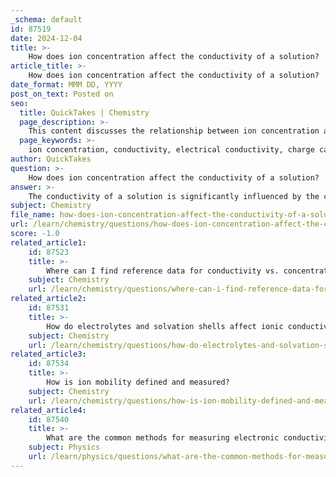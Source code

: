 ```yaml
---
_schema: default
id: 87519
date: 2024-12-04
title: >-
    How does ion concentration affect the conductivity of a solution?
article_title: >-
    How does ion concentration affect the conductivity of a solution?
date_format: MMM DD, YYYY
post_on_text: Posted on
seo:
  title: QuickTakes | Chemistry
  page_description: >-
    This content discusses the relationship between ion concentration and the conductivity of a solution, highlighting the principles of direct proportionality, ion mobility, effects of strong and weak electrolytes, and the practical implications of conductivity measurements.
  page_keywords: >-
    ion concentration, conductivity, electrical conductivity, charge carriers, ion mobility, strong electrolytes, weak electrolytes, specific conductivity, electrolyte solutions, ionization
author: QuickTakes
question: >-
    How does ion concentration affect the conductivity of a solution?
answer: >-
    The conductivity of a solution is significantly influenced by the concentration of ions present. As the concentration of ions increases, the conductivity of the solution also increases. This relationship can be understood through several key points:\n\n1. **Direct Proportionality**: The specific conductivity of a solution is directly proportional to the concentration of ions. As the number of ions per unit volume increases, there are more charge carriers available to conduct electricity, leading to higher conductivity. Conversely, when the solution is diluted and the concentration of ions decreases, the specific conductivity also decreases.\n\n2. **Ion Mobility**: The ability of ions to move through the solution, known as ion mobility, also plays a crucial role in conductivity. Each type of ion has its own unique mobility, which affects how effectively it can carry charge. For example, ions like $\ce{H+}$ and $\ce{OH-}$ have high mobilities, contributing significantly to the conductivity of acidic and basic solutions, respectively.\n\n3. **Strong vs. Weak Electrolytes**: The type of electrolyte also affects conductivity. Strong electrolytes, which fully dissociate into ions in solution, will generally produce higher conductivity at a given concentration compared to weak electrolytes, which only partially dissociate. This means that even at the same concentration, a strong electrolyte will conduct electricity better than a weak one.\n\n4. **Concentration Effects**: At low concentrations, the relationship between ion concentration and conductivity is approximately linear. However, as concentration increases, factors such as interionic attractions and increased viscosity can lead to deviations from this linearity. In very concentrated solutions, the conductivity may not increase as expected due to these interactions.\n\n5. **Practical Implications**: Conductivity measurements are useful in various applications, including determining the strength of electrolytes and assessing the purity of water. For instance, a solution of $\ce{NaCl}$ at 0.10 M will conduct electricity much better than a solution of $\ce{HgCl2}$ at the same concentration, due to the differences in ionization and mobility.\n\nIn summary, the concentration of ions in a solution is a primary factor affecting its conductivity, with higher concentrations leading to increased conductivity due to the greater availability of charge carriers and the unique mobilities of different ions.
subject: Chemistry
file_name: how-does-ion-concentration-affect-the-conductivity-of-a-solution.md
url: /learn/chemistry/questions/how-does-ion-concentration-affect-the-conductivity-of-a-solution
score: -1.0
related_article1:
    id: 87523
    title: >-
        Where can I find reference data for conductivity vs. concentration?
    subject: Chemistry
    url: /learn/chemistry/questions/where-can-i-find-reference-data-for-conductivity-vs-concentration
related_article2:
    id: 87531
    title: >-
        How do electrolytes and solvation shells affect ionic conductivity?
    subject: Chemistry
    url: /learn/chemistry/questions/how-do-electrolytes-and-solvation-shells-affect-ionic-conductivity
related_article3:
    id: 87534
    title: >-
        How is ion mobility defined and measured?
    subject: Chemistry
    url: /learn/chemistry/questions/how-is-ion-mobility-defined-and-measured
related_article4:
    id: 87540
    title: >-
        What are the common methods for measuring electronic conductivity?
    subject: Physics
    url: /learn/physics/questions/what-are-the-common-methods-for-measuring-electronic-conductivity
---
```


&nbsp;